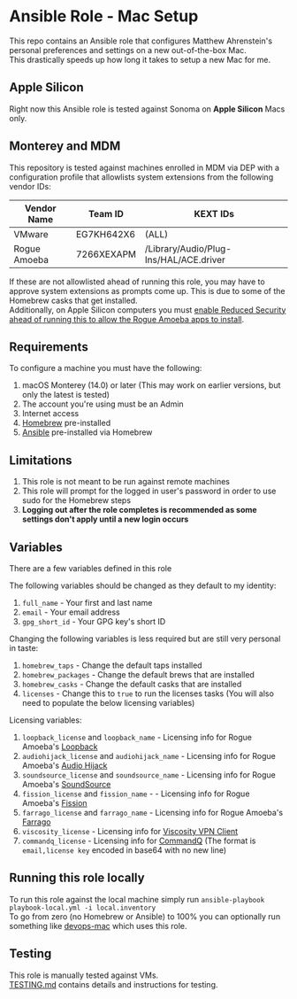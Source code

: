 Ansible Role - Mac Setup
==========================
This repo contains an Ansible role that configures Matthew Ahrenstein's personal preferences and settings on a new out-of-the-box Mac.  
This drastically speeds up how long it takes to setup a new Mac for me.

Apple Silicon
-------------
Right now this Ansible role is tested against Sonoma on **Apple Silicon** Macs only.

Monterey and MDM
----------------
This repository is tested against machines enrolled in MDM via DEP with a configuration profile that allowlists system extensions from the
following vendor IDs:

| Vendor Name  | Team ID         | KEXT IDs                               |
|--------------|-----------------|----------------------------------------|
| VMware       | EG7KH642X6      | (ALL)                                  |
| Rogue Amoeba | 7266XEXAPM      | /Library/Audio/Plug-Ins/HAL/ACE.driver |

If these are not allowlisted ahead of running this role, you may have to approve system extensions as prompts come up. This is due to some of the Homebrew casks that get installed.  
Additionally, on Apple Silicon computers you must [enable Reduced Security ahead of running this to allow the Rogue Amoeba apps to install](https://rogueamoeba.com/support/knowledgebase/?showArticle=ACE-StepByStep).

Requirements
------------
To configure a machine you must have the following:

1. macOS Monterey (14.0) or later (This may work on earlier versions, but only the latest is tested)
2. The account you're using must be an Admin
3. Internet access
4. [Homebrew](https://brew.sh/) pre-installed
5. [Ansible](http://www.ansible.com/) pre-installed via Homebrew

Limitations
------------

1. This role is not meant to be run against remote machines
2. This role will prompt for the logged in user's password in order to use sudo for the Homebrew steps
3. **Logging out after the role completes is recommended as some settings don't apply until a new login occurs**

Variables
---------
There are a few variables defined in this role

The following variables should be changed as they default to my identity:

1. `full_name` - Your first and last name
2. `email` - Your email address
3. `gpg_short_id` - Your GPG key's short ID

Changing the following variables is less required but are still very personal in taste:

1. `homebrew_taps` - Change the default taps installed
2. `homebrew_packages` - Change the default brews that are installed
3. `homebrew_casks` - Change the default casks that are installed
4. `licenses` - Change this to `true` to run the licenses tasks (You will also need to populate the below licensing variables)

Licensing variables:

1. `loopback_license` and `loopback_name` - Licensing info for Rogue Amoeba's [Loopback](https://rogueamoeba.com/loopback/)
2. `audiohijack_license` and `audiohijack_name` - Licensing info for Rogue Amoeba's [Audio Hijack](https://rogueamoeba.com/audiohijack/)
3. `soundsource_license` and `soundsource_name` - Licensing info for Rogue Amoeba's [SoundSource](https://rogueamoeba.com/soundsource/)
4. `fission_license` and `fission_name` -  - Licensing info for Rogue Amoeba's [Fission](https://rogueamoeba.com/fission/)
5. `farrago_license` and `farrago_name` - Licensing info for Rogue Amoeba's [Farrago](https://rogueamoeba.com/farrago/)
6. `viscosity_license` - Licensing info for [Viscosity VPN Client](https://sparklabs.com/viscosity/)
7. `commandq_license` - Licensing info for [CommandQ](https://commandqapp.com/) (The format is `email,license key` encoded in base64 with no new line) 

Running this role locally
-------------------------
To run this role against the local machine simply run `ansible-playbook playbook-local.yml -i local.inventory`  
To go from zero (no Homebrew or Ansible) to 100% you can optionally run something like [devops-mac](https://github.com/route1337/devops-mac) which uses this role.

Testing
-------
This role is manually tested against VMs.  
[TESTING.md](TESTING.md) contains details and instructions for testing. 
